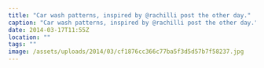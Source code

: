 ```yaml
---
title: "Car wash patterns, inspired by @rachilli post the other day."
caption: "Car wash patterns, inspired by @rachilli post the other day."
date: 2014-03-17T11:55Z
location: ""
tags: ""
image: /assets/uploads/2014/03/cf1876cc366c77ba5f3d5d57b7f58237.jpg
---
```


